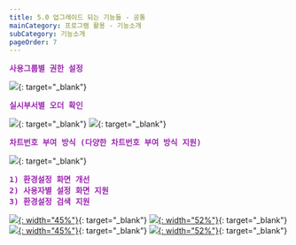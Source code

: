 ```yaml
---
title: 5.0 업그레이드 되는 기능들 - 공통
mainCategory: 프로그램 활용 - 기능소개
subCategory: 기능소개
pageOrder: 7
---
```


<pre style="color:#9C26B0; font-weight:Bold">
사용그룹별 권한 설정
</pre>

[![](/images/{{page.url}}_1.png)](/images/{{page.url}}_1.png){: target="_blank"}

<pre style="color:#9C26B0; font-weight:Bold">
실시부서별 오더 확인
</pre>

[![](/images/{{page.url}}_2.png)](/images/{{page.url}}_2.png){: target="_blank"}
[![](/images/{{page.url}}_3.png)](/images/{{page.url}}_3.png){: target="_blank"}

<pre style="color:#9C26B0; font-weight:Bold">
차트번호 부여 방식 (다양한 차트번호 부여 방식 지원)
</pre>

[![](/images/{{page.url}}_4.png)](/images/{{page.url}}_4.png){: target="_blank"}

<pre style="color:#9C26B0; font-weight:Bold">
1) 환경설정 화면 개선
2) 사용자별 설정 화면 지원
3) 환경설정 검색 지원
</pre>

[![](/images/{{page.url}}_5.png){: width="45%"}](/images/{{page.url}}_5.png){: target="_blank"}
[![](/images/{{page.url}}_6.png){: width="52%"}](/images/{{page.url}}_6.png){: target="_blank"}
[![](/images/{{page.url}}_7.png){: width="45%"}](/images/{{page.url}}_7.png){: target="_blank"}
[![](/images/{{page.url}}_8.png){: width="52%"}](/images/{{page.url}}_8.png){: target="_blank"}